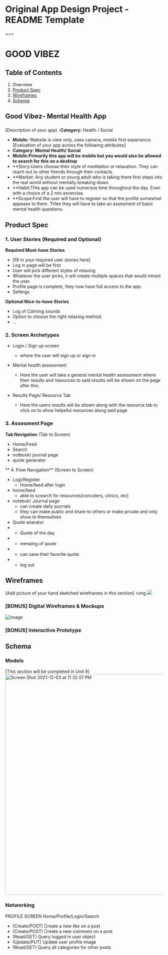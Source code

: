 # Original App Design Project - README Template
===

# GOOD VIBEZ

## Table of Contents
1. Overview
2. [Product Spec](#Product-Spec)
3. [Wireframes](#Wireframes)
4. [Schema](#Schema)

## Good Vibez- Mental Health App
### 
[Description of your app]
   -**Category:** Health / Social 
   - **Mobile:** Website is view only, uses camera, mobile first experience.
[Evaluation of your app across the following attributes]
- **Category: Mental Health/ Social**
- **Mobile:Primarily this app will be mobile but you would also be allowed to search for this on a desktop**
- **Story:Users choose their style of meditation or relaxation. They can reach out to other friends through their contacts.
- **Market: Any student or  young adult who is taking there first steps into the real world without mentally breaking down.
- **Habit:THis app can be used numerous time throughout the day. Even with a choice of a 2 min excercise.
- **Scope:First the user will have to register so that the profile somewhat appease to them. THen they will have to take an assesment of basic mental health questions.

## Product Spec

### 1. User Stories (Required and Optional)

**Required Must-have Stories**

* [fill in your required user stories here]
* Log in page will be first 
* User will pick different styles of relaxing
* Whatever the user picks, it will create multiple spaces that would intrest the user.
* Profile page is complete, they now have full access to the app.
* Settings  

**Optional Nice-to-have Stories**

* Log of Calming sounds
* Option to choose the right relaxing method.
* ...

### 2. Screen Archetypes

* Login / Sign up screen
   * where the user will sign up or sign in
* Mental health assessment
   * Here the user will take a general mental health assessment where their results and resources to said results will be shown on the page after this.
   
* Results Page/ Resource Tab
    * Here the users results will be shown along with the resource tab to click on to show helpeful resources along said page 

### 3. Assesment Page

**Tab Navigation** (Tab to Screen)

* Home/Feed
* Search
* notbook/ journal page
* quote generator

**  4. Flow Navigation** (Screen to Screen)

* Logi/Register
  - Home/feed after login
* home/feed
  - able to scearch for resources(concolers, clinics, etc)
* notebok/ Journal page
  - can create daily journals
  - they can make public and share to others or make private and only show to themselves
* Quote enerator
* - Quote of the day
* - menaing of qoute
* - can save their favorite quote
* - log out

## Wireframes
[Add picture of your hand sketched wireframes in this section]
<img ![](https://i.imgur.com/aT7wcLs.jpg)


### [BONUS] Digital Wireframes & Mockups

![image](https://user-images.githubusercontent.com/89562629/145368001-d8eb729e-8f2c-48f0-8967-777efb3c0d90.png)


### [BONUS] Interactive Prototype


## Schema 
### Models
[This section will be completed in Unit 9]
<img width="704" alt="Screen Shot 2021-12-03 at 11 32 01 PM" src="https://user-images.githubusercontent.com/39573207/144697017-b77969fc-4e0c-4e88-b9f4-2fd49a71e3c7.png">


### Networking
PROFILE SCREEN
Home/Profile/Login/Search
- (Create/POST) Create a new like on a post
- (Create/POST) Create a new comment on a post
- (Read/GET) Query logged in user object
- (Update/PUT) Update user profile image 
- (Read/GET) Query all categories for other posts

